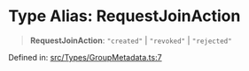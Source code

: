 # Type Alias: RequestJoinAction

> **RequestJoinAction**: `"created"` \| `"revoked"` \| `"rejected"`

Defined in: [src/Types/GroupMetadata.ts:7](https://github.com/Fokusdotid/Baileys/blob/86ad0f8078178c8586062ad3364a59e068f4b3b2/src/Types/GroupMetadata.ts#L7)
